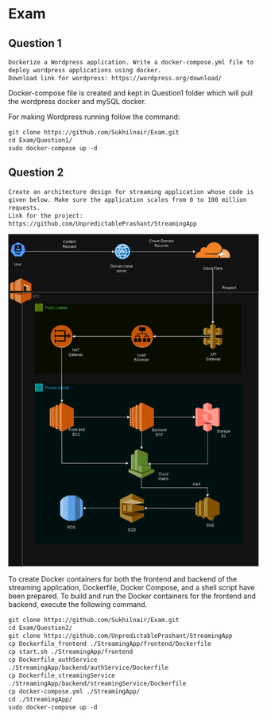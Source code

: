 # Exam
## Question 1
```
Dockerize a Wordpress application. Write a docker-compose.yml file to deploy wordpress applications using docker.
Download link for wordpress: https://wordpress.org/download/
```
Docker-compose file is created and kept in Question1 folder which will pull the wordpress docker and mySQL docker.

For making Wordpress running follow the command:
```shell
git clone https://github.com/Sukhilnair/Exam.git
cd Exam/Question1/
sudo docker-compose up -d
```
## Question 2
```
Create an architecture design for streaming application whose code is given below. Make sure the application scales from 0 to 100 million requests.
Link for the project: https://github.com/UnpredictablePrashant/StreamingApp
```
![Example Usage](./Question2/StreamingApp.drawio.png)

To create Docker containers for both the frontend and backend of the streaming application, Dockerfile, Docker Compose, and a shell script have been prepared. To build and run the Docker containers for the frontend and backend, execute the following command.

```shell
git clone https://github.com/Sukhilnair/Exam.git
cd Exam/Question2/
git clone https://github.com/UnpredictablePrashant/StreamingApp
cp Dockerfile_frontend ./StreamingApp/frontend/Dockerfile
cp start.sh ./StreamingApp/frontend
cp Dockerfile_authService ./StreamingApp/backend/authService/Dockerfile
cp Dockerfile_streamingService ./StreamingApp/backend/streamingService/Dockerfile
cp docker-compose.yml ./StreamingApp/
cd ./StreamingApp/
sudo docker-compose up -d
```